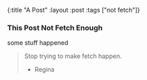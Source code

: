 {:title "A Post"
 :layout :post
 :tags  ["not fetch"]}

### This Post Not Fetch Enough

some stuff happened

> Stop trying to make fetch happen.
>- Regina
